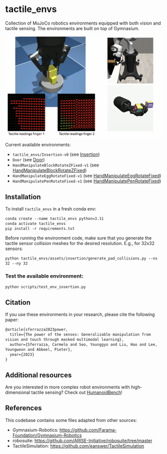 # tactile_envs

Collection of MuJoCo robotics environments equipped with both vision and tactile sensing. The environments are built on top of Gymnasium.

![](teaser.png)

Current available environments:
* `tactile_envs/Insertion-v0` (see [Insertion](scripts/test_env_insertion.py))
* `Door` (see [Door](scripts/test_env_door.py))
* `HandManipulateBlockRotateZFixed-v1` (see [HandManipulateBlockRotateZFixed](scripts/test_env_hand.py))
* `HandManipulateEggRotateFixed-v1` (see [HandManipulateEggRotateFixed](scripts/test_env_hand.py))
* `HandManipulatePenRotateFixed-v1` (see [HandManipulatePenRotateFixed](scripts/test_env_hand.py))

## Installation
To install `tactile_envs` in a fresh conda env:
```
conda create --name tactile_envs python=3.11
conda activate tactile_envs
pip install -r requirements.txt
```

Before running the environment code, make sure that you generate the tactile sensor collision meshes for the desired resolution. E.g., for 32x32 sensors:
```
python tactile_envs/assets/insertion/generate_pad_collisions.py --nx 32 --ny 32
```

### Test the available environment:
```
python scripts/test_env_insertion.py
```

## Citation
If you use these environments in your research, please cite the following paper:
```
@article{sferrazza2023power,
  title={The power of the senses: Generalizable manipulation from vision and touch through masked multimodal learning},
  author={Sferrazza, Carmelo and Seo, Younggyo and Liu, Hao and Lee, Youngwoon and Abbeel, Pieter},
  year={2023}
}
```

## Additional resources
Are you interested in more complex robot environments with high-dimensional tactile sensing? Check out [HumanoidBench](https://github.com/carlosferrazza/humanoid-bench)!

## References
This codebase contains some files adapted from other sources:
* Gymnasium-Robotics: https://github.com/Farama-Foundation/Gymnasium-Robotics
* robosuite: https://github.com/ARISE-Initiative/robosuite/tree/master
* TactileSimulation: https://github.com/eanswer/TactileSimulation
